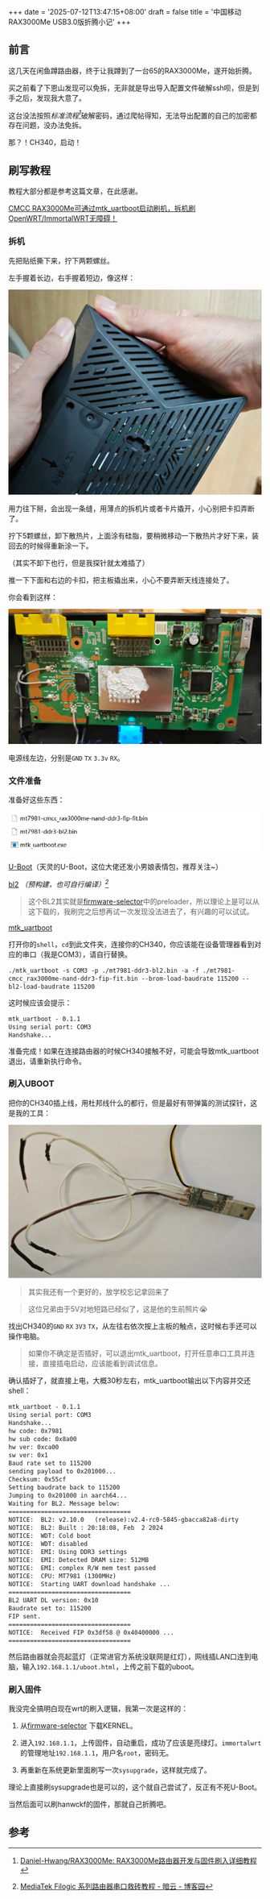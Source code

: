 +++
date = '2025-07-12T13:47:15+08:00'
draft = false
title = '中国移动RAX3000Me USB3.0版折腾小记'
+++

## 前言

这几天在闲鱼蹲路由器，终于让我蹲到了一台65的RAX3000Me，遂开始折腾。

买之前看了下恩山发现可以免拆，无非就是导出导入配置文件破解ssh呗，但是到手之后，发现我大意了。

这台没法按照<cite>标准流程[^1]</cite>破解密码，通过爬帖得知，无法导出配置的自己的加密都存在问题，没办法免拆。

那？！CH340，启动！

## 刷写教程

教程大部分都是参考这篇文章，在此感谢。

[CMCC RAX3000Me可通过mtk_uartboot启动刷机，拆机刷OpenWRT/ImmortalWRT无障碍！](https://www.right.com.cn/forum/thread-8408539-1-1.html)

### 拆机

先把贴纸撕下来，拧下两颗螺丝。

左手握着长边，右手握着短边，像这样：

![操作手法](image-3.webp)

用力往下掰，会出现一条缝，用薄点的拆机片或者卡片撬开，小心别把卡扣弄断了。


拧下5颗螺丝，卸下散热片，上面涂有硅脂，要稍微移动一下散热片才好下来，装回去的时候得重新涂一下。

（其实不卸下也行，但是我探针就太难插了）

推一下下面和右边的卡扣，把主板撬出来，小心不要弄断天线连接处了。

你会看到这样：

![拆机图](image.webp)

电源线左边，分别是`GND` `TX` `3.3v` `RX`。

### 文件准备

准备好这些东西：

![文件](image-1.webp)

[U-Boot](https://www.right.com.cn/forum/thread-8400306-1-1.html)（天灵的U-Boot，这位大佬还发小男娘表情包，推荐关注~）

[bl2](https://www.lanzouw.com/ioTYu1pvi23g) <cite>（预构建，也可自行编译）[^2]</cite>

> 这个BL2其实就是[firmware-selector](https://firmware-selector.immortalwrt.org/?version=24.10.2&target=mediatek%2Ffilogic&id=cmcc_rax3000me)中的preloader，所以理论上是可以从这下载的，我刷完之后想再试一次发现没法进去了，有兴趣的可以试试。

[mtk_uartboot](https://github.com/981213/mtk_uartboot/releases/tag/v0.1.1)

打开你的`shell`，`cd`到此文件夹，连接你的CH340，你应该能在设备管理器看到对应的串口（我是COM3），请自行替换。

```shell
./mtk_uartboot -s COM3 -p ./mt7981-ddr3-bl2.bin -a -f ./mt7981-cmcc_rax3000me-nand-ddr3-fip-fit.bin --brom-load-baudrate 115200 --bl2-load-baudrate 115200
```

这时候应该会提示：

```
mtk_uartboot - 0.1.1
Using serial port: COM3
Handshake...
```

准备完成！如果在连接路由器的时候CH340接触不好，可能会导致mtk_uartboot退出，请重新执行命令。

### 刷入UBOOT

把你的CH340插上线，用杜邦线什么的都行，但是最好有带弹簧的测试探针，这是我的工具：

![CH340](image-2.webp)

> 其实我还有一个更好的，放学校忘记拿回来了

> 这位兄弟由于5V对地短路已经似了，这是他的生前照片😭

找出CH340的`GND` `RX` `3V3` `TX`，从左往右依次按上主板的触点，这时候右手还可以操作电脑。

> 如果你不确定是否插好，可以退出mtk_uartboot，打开任意串口工具并连接，直接插电启动，应该能看到调试信息。

确认插好了，就直接上电，大概30秒左右，mtk_uartboot输出以下内容并交还shell：

```
mtk_uartboot - 0.1.1
Using serial port: COM3
Handshake...
hw code: 0x7981
hw sub code: 0x8a00
hw ver: 0xca00
sw ver: 0x1
Baud rate set to 115200
sending payload to 0x201000...
Checksum: 0x55cf
Setting baudrate back to 115200
Jumping to 0x201000 in aarch64...
Waiting for BL2. Message below:
==================================
NOTICE:  BL2: v2.10.0   (release):v2.4-rc0-5845-gbacca82a8-dirty
NOTICE:  BL2: Built : 20:18:08, Feb  2 2024
NOTICE:  WDT: Cold boot
NOTICE:  WDT: disabled
NOTICE:  EMI: Using DDR3 settings
NOTICE:  EMI: Detected DRAM size: 512MB
NOTICE:  EMI: complex R/W mem test passed
NOTICE:  CPU: MT7981 (1300MHz)
NOTICE:  Starting UART download handshake ...
==================================
BL2 UART DL version: 0x10
Baudrate set to: 115200
FIP sent.
==================================
NOTICE:  Received FIP 0x3df58 @ 0x40400000 ...
==================================
```

然后路由器就会亮起蓝灯（正常进官方系统没联网是红灯），网线插LAN口连到电脑，输入`192.168.1.1/uboot.html`，上传之前下载的uboot。

### 刷入固件

我没完全搞明白现在wrt的刷入逻辑，我第一次是这样的：

1. 从[firmware-selector](https://firmware-selector.immortalwrt.org/?version=24.10.2&target=mediatek%2Ffilogic&id=cmcc_rax3000me) 下载KERNEL。

2. 进入`192.168.1.1`，上传固件，自动重启，成功了应该是亮绿灯。`immortalwrt`的管理地址`192.168.1.1`，用户名`root`，密码无。

3. 再重新在系统更新里面刷写一次`sysupgrade`，这样就完成了。

理论上直接刷sysupgrade也是可以的，这个就自己尝试了，反正有不死U-Boot。

当然后面可以刷hanwckf的固件，那就自己折腾吧。


## 参考

[^1]: [Daniel-Hwang/RAX3000Me: RAX3000Me路由器开发与固件刷入详细教程](https://github.com/Daniel-Hwang/RAX3000Me)

[^2]: [MediaTek Filogic 系列路由器串口救砖教程 - 暗云 - 博客园](https://www.cnblogs.com/p123/p/18046679)

